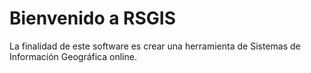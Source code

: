 # Bienvenido a RSGIS
La finalidad de este software es crear una herramienta de Sistemas de Información Geográfica online.
